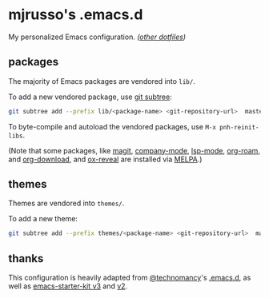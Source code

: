 # mjrusso's .emacs.d

My personalized Emacs configuration. _([other dotfiles](https://github.com/mjrusso/dotfiles/))_

## packages

The majority of Emacs packages are vendored into `lib/`.

To add a new vendored package, use
[git subtree](https://www.atlassian.com/git/tutorials/git-subtree):

```bash
git subtree add --prefix lib/<package-name> <git-repository-url>  master --squash
```

To byte-compile and autoload the vendored packages, use `M-x pnh-reinit-libs`.

(Note that some packages, like [magit](https://magit.vc),
[company-mode](https://company-mode.github.io),
[lsp-mode](https://emacs-lsp.github.io/lsp-mode/),
[org-roam](https://github.com/org-roam/org-roam), and
[org-download](https://github.com/abo-abo/org-download), and
[ox-reveal](https://github.com/yjwen/org-reveal/blob/master/ox-reveal.el) are
installed via [MELPA](https://melpa.org/).)

## themes

Themes are vendored into `themes/`.

To add a new theme:

```bash
git subtree add --prefix themes/<package-name> <git-repository-url>  master --squash
```

## thanks

This configuration is heavily adapted from
[@technomancy](https://github.com/technomancy/)'s
[.emacs.d](https://github.com/technomancy/dotfiles/tree/master/.emacs.d), as
well as [emacs-starter-kit v3](https://github.com/technomancy/emacs-starter-kit/tree/v3)
and [v2](https://github.com/technomancy/emacs-starter-kit/tree/v2).
